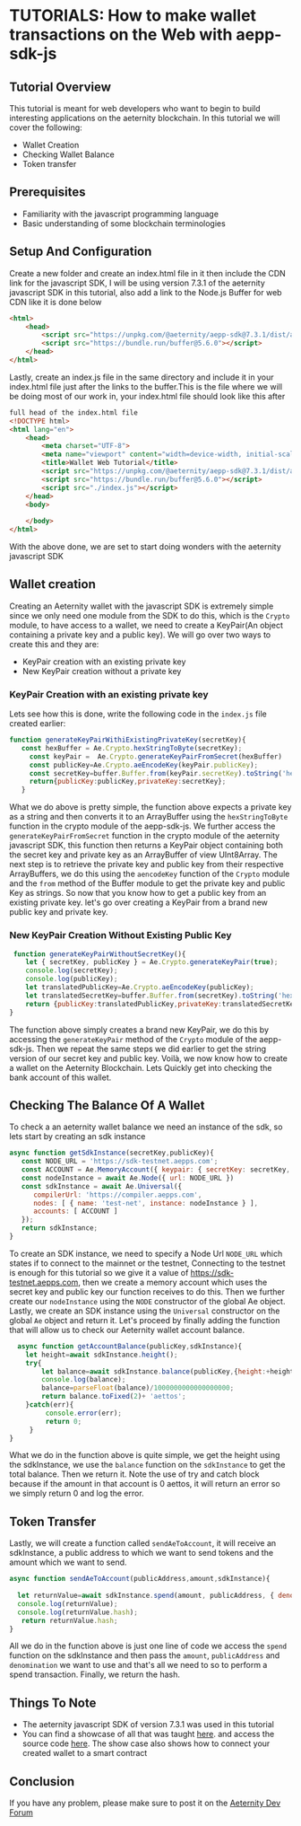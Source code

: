 # TUTORIALS: How to make wallet transactions on the Web with aepp-sdk-js

## Tutorial Overview
This tutorial is meant for web developers who want to begin to build interesting applications on the aeternity blockchain.
In this tutorial we will cover the following:
- Wallet Creation
- Checking Wallet Balance
- Token transfer

## Prerequisites
- Familiarity with the javascript programming language
- Basic understanding of some blockchain terminologies

## Setup And Configuration
Create a new folder and create an index.html file in it then include the CDN link for the javascript SDK, I will be using version 7.3.1 of the aeternity javascript SDK in this tutorial, also add a link to the Node.js Buffer for web CDN like it is done below

```html
<html>
    <head>
        <script src="https://unpkg.com/@aeternity/aepp-sdk@7.3.1/dist/aepp-sdk.browser-script.js"></script>
        <script src="https://bundle.run/buffer@5.6.0"></script>
    </head>
</html>
```
Lastly, create an index.js file in the same directory and include it in your index.html file just after the links to the buffer.This is the file where we will be doing most of our work in, your index.html file should look like this after
```html
full head of the index.html file
<!DOCTYPE html>
<html lang="en">
    <head>
        <meta charset="UTF-8">
        <meta name="viewport" content="width=device-width, initial-scale=1.0">
        <title>Wallet Web Tutorial</title>
        <script src="https://unpkg.com/@aeternity/aepp-sdk@7.3.1/dist/aepp-sdk.browser-script.js"></script>
        <script src="https://bundle.run/buffer@5.6.0"></script>
        <script src="./index.js"></script>
    </head>
    <body>
        
    </body>
</html>
```
With the above done, we are set to start doing wonders with the aeternity javascript SDK
 ## Wallet creation
 Creating an Aeternity wallet with the javascript SDK is extremely simple since we only need one module from the SDK to do this, which is the `Crypto` module, to have access to a wallet, we need to create a KeyPair(An object containing a private key and a public key). We will go over two ways to create this and they are:
 - KeyPair creation with an existing private key
 - New KeyPair creation without a private key
 
 ### KeyPair Creation with an existing private key
 Lets see how this is done, write the following code in the `index.js` file created earlier:
 ```javascript
 function generateKeyPairWithiExistingPrivateKey(secretKey){
    const hexBuffer = Ae.Crypto.hexStringToByte(secretKey);   
      const keyPair =  Ae.Crypto.generateKeyPairFromSecret(hexBuffer)   
      const publicKey=Ae.Crypto.aeEncodeKey(keyPair.publicKey);
      const secretKey=buffer.Buffer.from(keyPair.secretKey).toString('hex')
      return{publicKey:publicKey,privateKey:secretKey};
    }
 ```
 What we do above is pretty simple, the function above expects a private key as a string and then converts it to an ArrayBuffer using the `hexStringToByte` function in the crypto module of the aepp-sdk-js. We further access the `generateKeyPairFromSecret` function in the crypto module of the aeternity javascript SDK, this function then returns a KeyPair object containing both the secret key and private key as an ArrayBuffer of view UInt8Array. The next step is to retrieve the private key and public key from their respective ArrayBuffers, we do this using the `aencodeKey` function of the `Crypto` module and the `from` method of the Buffer module to get the private key and public Key as strings. So now that you know how to get a public key from an existing private key. let's go over creating a KeyPair from a brand new public key and private key.
 
 ### New KeyPair Creation Without Existing Public Key
```javascript
 function generateKeyPairWithoutSecretKey(){
    let { secretKey, publicKey } = Ae.Crypto.generateKeyPair(true);
    console.log(secretKey);
    console.log(publicKey);
    let translatedPublicKey=Ae.Crypto.aeEncodeKey(publicKey);
    let translatedSecretKey=buffer.Buffer.from(secretKey).toString('hex');
    return {publicKey:translatedPublicKey,privateKey:translatedSecretKey};
}
```
 The function above simply creates a brand new KeyPair, we do this by accessing the `generateKeyPair` method of the  `Crypto` module of the aepp-sdk-js. Then we repeat the same steps we did earlier to get the string version of our secret key and public key.
 Voilà, we now know how to create a wallet on the Aeternity Blockchain.  Lets Quickly get into checking the bank account of this wallet.
 
## Checking The Balance Of A Wallet
To check a an aeternity wallet balance we need an instance of the sdk, so lets start by creating an sdk instance
 ```javascript
async function getSdkInstance(secretKey,publicKey){
    const NODE_URL = 'https://sdk-testnet.aepps.com';
    const ACCOUNT = Ae.MemoryAccount({ keypair: { secretKey: secretKey, publicKey: publicKey } });
    const nodeInstance = await Ae.Node({ url: NODE_URL })
    const sdkInstance = await Ae.Universal({
       compilerUrl: 'https://compiler.aepps.com',
       nodes: [ { name: 'test-net', instance: nodeInstance } ],
       accounts: [ ACCOUNT ]
    });
    return sdkInstance;
}
```
To create an SDK instance, we need to specify a Node Url `NODE_URL` which states if to connect to the mainnet or the testnet, Connecting to the testnet is enough for this tutorial so we give it a value of https://sdk-testnet.aepps.com, then we create a memory account which uses the secret key and public key our function receives to do this. Then we further create our `nodeInstance` using the `NODE` constructor of the global Ae object. Lastly, we create an SDK instance using the `Universal` constructor on the global `Ae` object and return it. Let's proceed by finally adding the function that will allow us to check our Aeternity wallet account balance.

```javascript
  async function getAccountBalance(publicKey,sdkInstance){
    let height=await sdkInstance.height();
    try{
        let balance=await sdkInstance.balance(publicKey,{height:+height,hash:null});
        console.log(balance);
        balance=parseFloat(balance)/1000000000000000000;
        return balance.toFixed(2)+ 'aettos';
    }catch(err){
         console.error(err);
         return 0;
     }   
}
```
What we do in the function above is quite simple, we get the height using the sdkInstance, we use the `balance` function on the `sdkInstance` to get the total balance. Then we return it. Note the use of try and catch block because if the amount in that account is 0 aettos, it will return an error so we simply return 0 and log the error.


## Token Transfer
Lastly, we will create a function called `sendAeToAccount`, it will receive an sdkInstance, a public address to which we want to send tokens and the amount which we want to send.
```javascript
async function sendAeToAccount(publicAddress,amount,sdkInstance){
   
  let returnValue=await sdkInstance.spend(amount, publicAddress, { denomination: 'ae' });
  console.log(returnValue);
  console.log(returnValue.hash);
   return returnValue.hash;
}
```
All we do in the function above is just one line of code we access the `spend` function on the sdkInstance and then pass the `amount`, `publicAddress` and  `denomination` we want to use and that's all we need to so to perform a spend transaction. Finally, we return the hash.

    

## Things To Note
 - The aeternity javascript SDK of version 7.3.1 was used in this tutorial
 - You can find a showcase of all that was taught [here](https://jesulonimi21.github.io/Aeternity-Web-Wallet-ShowCase/). and access the source code [here](https://github.com/Jesulonimi21/Aeternity-Web-Wallet-ShowCase). The show case also shows how to connect your created wallet to a smart contract
 
## Conclusion
  If you have any problem, please make sure to post it on the [Aeternity Dev Forum](https://forum.aeternity.com/c/development)

    
 
 





 
 
 
